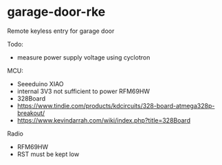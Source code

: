# garage-door-rke
Remote keyless entry for garage door

Todo:
- measure power supply voltage using cyclotron 


MCU:
* Seeeduino XIAO
 * internal 3V3 not sufficient to power RFM69HW
* 328Board 
 * https://www.tindie.com/products/kdcircuits/328-board-atmega328p-breakout/
 * https://www.kevindarrah.com/wiki/index.php?title=328Board
 
Radio
* RFM69HW
 * RST must be kept low
